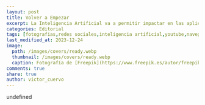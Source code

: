 ```yaml
---
layout: post
title: Volver a Empezar
excerpt: La Inteligencia Artificial va a permitir impactar en las aplicaciones actuales y propiciar la creación de muchas nuevas. Así que es el momento de volver a empezar…
categories: Editorial
tags: [fotografias,redes sociales,inteligencia artificial,youtube,navegadores]
last_modified_at: 2023-12-24
image:
  path: /images/covers/ready.webp
  thumbnail: /images/covers/ready.webp
  caption: Fotografía de [Freepik](https://www.freepik.es/autor/freepik)
comments: true
share: true
author: victor_cuervo
---
```

undefined